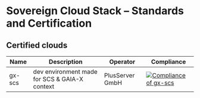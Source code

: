 # Sovereign Cloud Stack – Standards and Certification

## Certified clouds
| Name | Description | Operator | Compliance |
| ---- | ----------- | -------- | ---------- |
| gx-scs | dev environment made for SCS & GAIA-X context | PlusServer GmbH | [![Compliance of gx-scs](https://github.com/SovereignCloudStack/standards/actions/workflows/check-gx-scs.yml/badge.svg)](https://github.com/SovereignCloudStack/standards/actions/workflows/check-gx-scs.yml) |

